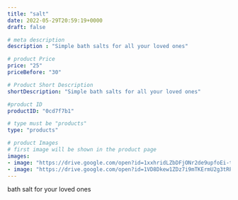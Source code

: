 ```yaml
---
title: "salt"
date: 2022-05-29T20:59:19+0000
draft: false

# meta description
description : "Simple bath salts for all your loved ones"

# product Price
price: "25"
priceBefore: "30"

# Product Short Description
shortDescription: "Simple bath salts for all your loved ones"

#product ID
productID: "0cd7f7b1"

# type must be "products"
type: "products"

# product Images
# first image will be shown in the product page
images:
- image: "https://drive.google.com/open?id=1xxhridLZbDFjONr2de9upfoEi-t-sSyn"
- image: "https://drive.google.com/open?id=1VD8Dkew1ZDz7i9mTKErmU2g3tRP9sTFI"
---
```


bath salt for your loved ones
